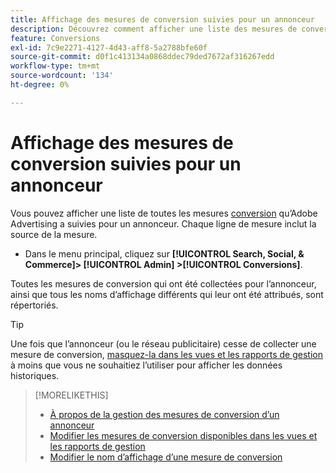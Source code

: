 ```yaml
---
title: Affichage des mesures de conversion suivies pour un annonceur
description: Découvrez comment afficher une liste des mesures de conversion suivies pour un annonceur.
feature: Conversions
exl-id: 7c9e2271-4127-4d43-aff8-5a2788bfe60f
source-git-commit: d0f1c413134a0868ddec79ded7672af316267edd
workflow-type: tm+mt
source-wordcount: '134'
ht-degree: 0%

---
```


# Affichage des mesures de conversion suivies pour un annonceur

Vous pouvez afficher une liste de toutes les mesures [conversion](/help/search-social-commerce/glossary.md#c-d) qu’Adobe Advertising a suivies pour un annonceur. Chaque ligne de mesure inclut la source de la mesure.

* Dans le menu principal, cliquez sur **[!UICONTROL Search, Social, & Commerce]> [!UICONTROL Admin] >[!UICONTROL Conversions]**.

Toutes les mesures de conversion qui ont été collectées pour l’annonceur, ainsi que tous les noms d’affichage différents qui leur ont été attribués, sont répertoriés.

>[!TIP]
>
>Une fois que l’annonceur (ou le réseau publicitaire) cesse de collecter une mesure de conversion, [masquez-la dans les vues et les rapports de gestion](conversion-metric-edit-available.md) à moins que vous ne souhaitiez l’utiliser pour afficher les données historiques.

>[!MORELIKETHIS]
>
>* [À propos de la gestion des mesures de conversion d’un annonceur](conversion-metric-about.md)
>* [Modifier les mesures de conversion disponibles dans les vues et les rapports de gestion](conversion-metric-edit-available.md)
>* [Modifier le nom d’affichage d’une mesure de conversion](conversion-metric-edit-display-name.md)
